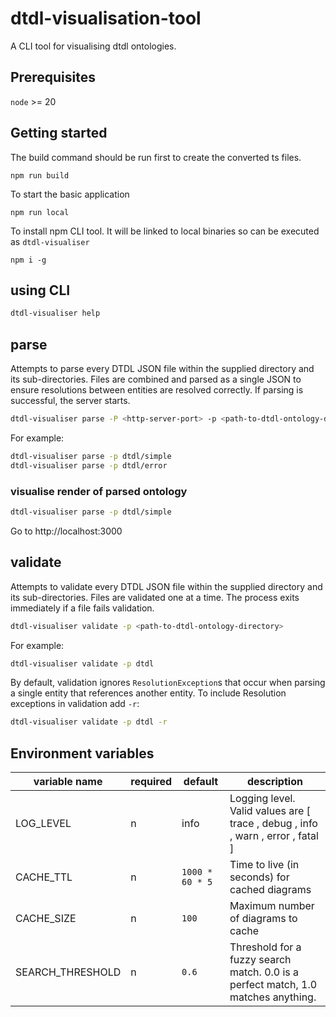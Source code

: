 # dtdl-visualisation-tool

A CLI tool for visualising dtdl ontologies.

## Prerequisites

`node` >= 20

## Getting started

The build command should be run first to create the converted ts files.

```shell
npm run build
```

To start the basic application

```shell
npm run local
```

To install npm CLI tool. It will be linked to local binaries so can be executed as `dtdl-visualiser`

```shell
npm i -g
```

## using CLI

```sh
dtdl-visualiser help
```

## parse

Attempts to parse every DTDL JSON file within the supplied directory and its sub-directories. Files are combined and parsed as a single JSON to ensure resolutions between entities are resolved correctly. If parsing is successful, the server starts.

```sh
dtdl-visualiser parse -P <http-server-port> -p <path-to-dtdl-ontology-directory>
```

For example:

```sh
dtdl-visualiser parse -p dtdl/simple
dtdl-visualiser parse -p dtdl/error
```

### visualise render of parsed ontology

```sh
dtdl-visualiser parse -p dtdl/simple
```

Go to http://localhost:3000

## validate

Attempts to validate every DTDL JSON file within the supplied directory and its sub-directories. Files are validated one at a time. The process exits immediately if a file fails validation.

```sh
dtdl-visualiser validate -p <path-to-dtdl-ontology-directory>
```

For example:

```sh
dtdl-visualiser validate -p dtdl
```

By default, validation ignores `ResolutionException`s that occur when parsing a single entity that references another entity. To include Resolution exceptions in validation add `-r`:

```sh
dtdl-visualiser validate -p dtdl -r
```

## Environment variables

| variable name    | required | default         | description                                                                       |
| ---------------- | -------- | --------------- | --------------------------------------------------------------------------------- |
| LOG_LEVEL        | n        | info            | Logging level. Valid values are [ trace , debug , info , warn , error , fatal ]   |
| CACHE_TTL        | n        | `1000 * 60 * 5` | Time to live (in seconds) for cached diagrams                                     |
| CACHE_SIZE       | n        | `100`           | Maximum number of diagrams to cache                                               |
| SEARCH_THRESHOLD | n        | `0.6`           | Threshold for a fuzzy search match. 0.0 is a perfect match, 1.0 matches anything. |
